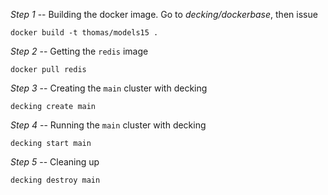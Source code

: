 *Step 1* -- Building the docker image. Go to _decking/dockerbase_, then issue
```
docker build -t thomas/models15 .
```
*Step 2* -- Getting the `redis` image
```
docker pull redis
```
*Step 3* -- Creating the `main` cluster with decking
```
decking create main
```
*Step 4* -- Running the `main` cluster with decking
```
decking start main
```
*Step 5* -- Cleaning up
```
decking destroy main
```

